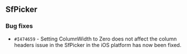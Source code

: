 ## SfPicker

### Bug fixes

- `#I474659` - Setting ColumnWidth to Zero does not affect the column headers issue in the SfPicker in the iOS platform has now been fixed.